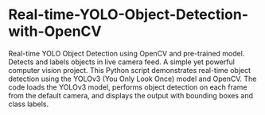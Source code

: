 # Real-time-YOLO-Object-Detection-with-OpenCV
Real-time YOLO Object Detection using OpenCV and pre-trained model. Detects and labels objects in live camera feed. A simple yet powerful computer vision project.
This Python script demonstrates real-time object detection using the YOLOv3 (You Only Look Once) model and OpenCV. The code loads the YOLOv3 model, performs object detection on each frame from the default camera, and displays the output with bounding boxes and class labels.
